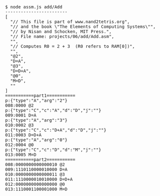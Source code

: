 <pre>$ node assm.js add/Add
------------------------
[
  "// This file is part of www.nand2tetris.org",
  "// and the book \"The Elements of Computing Systems\"",
  "// by Nisan and Schocken, MIT Press.",
  "// File name: projects/06/add/Add.asm",
  "",
  "// Computes R0 = 2 + 3  (R0 refers to RAM[0])",
  "",
  "@2",
  "D=A",
  "@3",
  "D=D+A",
  "@0",
  "M=D",
  ""
]
===========part1===========
p:{"type":"A","arg":"2"}
008:0000 @2
p:{"type":"C","c":"A","d":"D","j":""}
009:0001 D=A
p:{"type":"A","arg":"3"}
010:0002 @3
p:{"type":"C","c":"D+A","d":"D","j":""}
011:0003 D=D+A
p:{"type":"A","arg":"0"}
012:0004 @0
p:{"type":"C","c":"D","d":"M","j":""}
013:0005 M=D
===========part2===========
008:0000000000000010 @2
009:1110110000010000 D=A
010:0000000000000011 @3
011:1110000010010000 D=D+A
012:0000000000000000 @0
013:1110001100001000 M=D</pre>